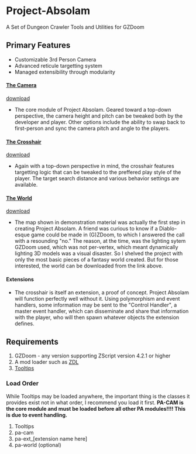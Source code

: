 # Project-Absolam
A Set of Dungeon Crawler Tools and Utilities for GZDoom

## Primary Features
- Customizable 3rd Person Camera
- Advanced reticule targetting system
- Managed extensibility through modularity

#### [The Camera](https://github.com/Saican/Project-Absolam/tree/pa-cam "### The Camera")
[download]()
- The core module of Project Absolam.  Geared toward a top-down perspective, the camera height and pitch can be tweaked both by the developer and player.  Other options include the ability to swap back to first-person and sync the camera pitch and angle to the players.

#### [The Crosshair](https://github.com/Saican/Project-Absolam/tree/pa-ext_ret)
[download]()
- Again with a top-down perspective in mind, the crosshair features targetting logic that can be tweaked to the preffered play style of the player.  The target search distance and various behavior settings are available.

#### [The World]()
[download](https://drive.google.com/file/d/1pz0cWcjhH1QTI6VwAePbh4BWBPk3O86i/view?usp=sharing)
- The map shown in demonstration material was actually the first step in creating Project Absolam.  A friend was curious to know if a Diablo-esque game could be made in (G)ZDoom, to which I answered the call with a resounding "no."  The reason, at the time, was the lighting sytem GZDoom used, which was not per-vertex, which meant dynamically lighting 3D models was a visual disaster.  So I shelved the project with only the most basic pieces of a fantasy world created.  But for those interested, the world can be downloaded from the link above.

#### Extensions
- The crosshair is itself an extension, a proof of concept.  Project Absolam will function perfectly well without it.  Using polymorphism and event handlers, some information may be sent to the "Control Handler", a master event handler, which can disseminate and share that information with the player, who will then spawn whatever objects the extension defines.

## Requirements
1. GZDoom - any version supporting ZScript version 4.2.1 or higher
2. A mod loader such as [ZDL](https://github.com/lcferrum/qzdl)
3. [Tooltips](https://forum.zdoom.org/viewtopic.php?t=68495)

### Load Order
While Tooltips may be loaded anywhere, the important thing is the classes it provides exist not in what order, I recommend you load it first.
**PA-CAM is the core module and must be loaded before all other PA modules!!!!  This is due to event handling.**
1. Tooltips
2. pa-cam
3. pa-ext_[extension name here]
4. pa-world (optional)
